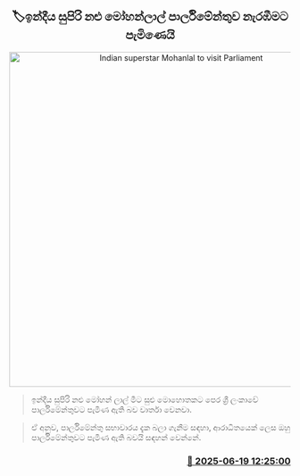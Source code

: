 <p align='center'><b><h2 align='center' title='Indian superstar Mohanlal to visit Parliament'>🏷ඉන්දීය සුපිරි නළු මෝහන්ලාල් පාර්ලිමේන්තුව නැරඹීමට පැමිණෙයි</h2></b></p>
<p align='center'><img src='https://helakuru.sgp1.cdn.digitaloceanspaces.com/esana/images/lib/mohan-lal-ui.jpg' width='600' alt='Indian superstar Mohanlal to visit Parliament'></p>

> ඉන්දීය සුපිරි නළු මෝහන් ලාල් මීට සුළු මොහොතකට පෙර ශ්‍රී ලංකාවේ පාර්ලිමේන්තුවට පැමිණ ඇති බව වාර්තා වෙනවා.

> ඒ අනුව, පාර්ලිමේන්තු සභාවාරය දැක බලා ගැනීම සඳහා, ආරාධිතයෙක් ලෙස ඔහු පාර්ලිමේන්තුවට පැමිණ ඇති බවයි සඳහන් වෙන්නේ.



<h3 align='right'><a href='https://www.helakuru.lk/esana/p/111160/'>📅 2025-06-19 12:25:00</a></h3>

